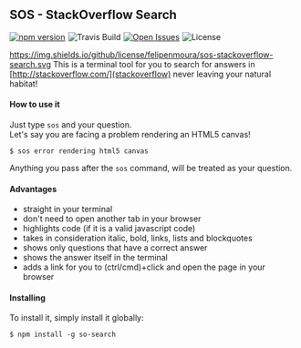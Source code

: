 ## SOS - StackOverflow Search


<a href="https://www.npmjs.com/package/so-search" style="float: left; margin-right: 5px;">
    <img src="https://img.shields.io/npm/v/so-search.svg"
         alt="npm version">
</a>

<img src="https://img.shields.io/travis/felipenmoura/sos-stackoverflow-search.svg"
         alt="Travis Build" style="float: left; margin-right: 5px;">

<a href="https://github.com/felipenmoura/sos-stackoverflow-search/issues" style="float: left; margin-right: 5px;">
    <img src="https://img.shields.io/github/issues/felipenmoura/sos-stackoverflow-search.svg"
             alt="Open Issues">
</a>

<img src="https://img.shields.io/github/license/felipenmoura/sos-stackoverflow-search.svg"
         alt="License">
         
https://img.shields.io/github/license/felipenmoura/sos-stackoverflow-search.svg
This is a terminal tool for you to search for answers in [http://stackoverflow.com/](stackoverflow) never leaving your natural habitat!

#### How to use it

Just type `sos` and your question.<br/>
Let's say you are facing a problem rendering an HTML5 canvas!

`$ sos error rendering html5 canvas`

Anything you pass after the `sos` command, will be treated as your question.

#### Advantages

- straight in your terminal
- don't need to open another tab in your browser
- highlights code (if it is a valid javascript code)
- takes in consideration italic, bold, links, lists and blockquotes
- shows only questions that have a correct answer
- shows the answer itself in the terminal
- adds a link for you to (ctrl/cmd)+click and open the page in your browser

#### Installing

To install it, simply install it globally:

`$ npm install -g so-search`

